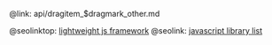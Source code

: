@link: api/dragitem_$dragmark_other.md

@seolinktop: [lightweight js framework](https://webix.com)
@seolink: [javascript library list](https://webix.com/widget/list/)